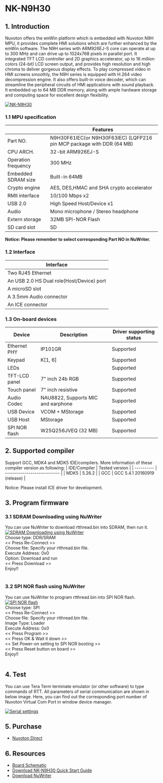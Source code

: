 # NK-N9H30
## 1. Introduction
Nuvoton offers the emWin platform which is embedded with Nuvoton N9H MPU, it provides complete HMI solutions which are further enhanced by the emWin software.  The N9H series with ARM926EJ-S core can operate at up to 300 MHz and can drive up to 1024x768 pixels in parallel port. It integrated TFT LCD controller and 2D graphics accelerator, up to 16 million colors (24-bit) LCD screen output, and provides high resolution and high chroma to deliver gorgeous display effects. To play compressed video in HMI screens smoothly, the N9H series is equipped with H.264 video decompression engine. It also offers built-in voice decoder, which can streamline the peripheral circuits of HMI applications with sound playback. It embedded up to 64 MB DDR memory, along with ample hardware storage and computing space for excellent design flexibility.

[![NK-N9H30](https://i.imgur.com/B04MCCf.png "NK-N9H30")](https://i.imgur.com/B04MCCf.png "NK-N9H30")

### 1.1 MPU specification
|  | Features |
| -- | -- |
| Part NO. | N9H30F61IEC(or N9H30F63IEC) (LQFP216 pin MCP package with DDR (64 MB) |
| CPU ARCH. | 32-bit ARM926EJ-S |
| Operation frequency | 300 MHz |
| Embedded SDRAM size | Built-in 64MB |
| Crypto engine |  AES, DES,HMAC and SHA crypto accelerator |
| RMII interface |  10/100 Mbps x2 |
| USB 2.0 |  High Speed Host/Device x1 |
| Audio |  Mono microphone / Stereo headphone |
| Extern storage |  32MB SPI-NOR Flash |
| SD card slot |  SD |

**Notice: Please remember to select corresponding Part NO in NuWriter.**

### 1.2 Interface
| Interface |
| -- |
| Two RJ45 Ethernet |
| An USB 2.0 HS Dual role(Host/Device) port |
| A microSD slot |
| A 3.5mm Audio connector |
| An ICE connector |

### 1.3 On-board devices
| Device | Description | Driver supporting status |
| -- | -- | -- |
|Ethernet PHY | IP101GR | Supported |
|Keypad | K[1, 6] | Supported |
|LEDs |  | Supported |
|TFT-LCD panel | 7" inch 24b RGB  | Supported |
|Touch panel | 7" inch resistive | Supported |
|Audio Codec | NAU8822, Supports MIC and earphone | Supported |
|USB Device | VCOM + MStorage | Supported |
|USB Host | MStorage | Supported |
|SPI NOR flash | W25Q256JVEQ (32 MB) | Supported |

## 2. Supported compiler
Support GCC, MDK4 and MDK5 IDE/compilers. More information of these compiler version as following:
| IDE/Compiler  | Tested version            |
| ---------- | ---------------------------- |
| MDK5       | 5.26.2                       |
| GCC        | GCC 5.4.1 20160919 (release) |

Notice: Please install ICE driver for development.

## 3. Program firmware
### 3.1 SDRAM Downloading using NuWriter
You can use NuWriter to download rtthread.bin into SDRAM, then run it.
[![SDRAM Downloading using NuWriter](https://i.imgur.com/UqFvQOb.gif "SDRAM Downloading using NuWriter")](https://i.imgur.com/UqFvQOb.gif "SDRAM Downloading using NuWriter")
<br>
Choose type: DDR/SRAM<br>
<< Press Re-Connect >><br>
Choose file: Specify your rtthread.bin file.<br>
Execute Address: 0x0<br>
Option: Download and run<br>
<< Press Download >><br>
Enjoy!! <br>
<br>

### 3.2 SPI NOR flash using NuWriter
You can use NuWriter to program rtthread.bin into SPI NOR flash.
[![SPI NOR flash](https://i.imgur.com/6Fw3tc7.gif "SPI NOR flash")](https://i.imgur.com/6Fw3tc7.gif "SPI NOR flash using NuWriter")
<br>
Choose type: SPI<br>
<< Press Re-Connect >><br>
Choose file: Specify your rtthread.bin file.<br>
Image Type: Loader<br>
Execute Address: 0x0<br>
<< Press Program >><br>
<< Press OK & Wait it down >><br>
<< Set Power-on setting to SPI NOR booting >><br>
<< Press Reset button on board >><br>
Enjoy!! <br>
<br>

## 4. Test
You can use Tera Term terminate emulator (or other software) to type commands of RTT. All parameters of serial communication are shown in below image. Here, you can find out the corresponding port number of Nuvoton Virtual Com Port in window device manager.

[![Serial settings](https://i.imgur.com/5NYuSNM.png "Serial settings")](https://i.imgur.com/5NYuSNM.png "Serial settings")

## 5. Purchase
* [Nuvoton Direct](https://direct.nuvoton.com/en/numaker-emwin-n9h30)

## 6. Resources
* [Board Schematic](https://www.nuvoton.com/resource-download.jsp?tp_GUID=HL1020201117191514)
* [Download NK-N9H30 Quick Start Guide](https://www.nuvoton.com/resource-download.jsp?tp_GUID=UG1320210329155300)
* [Download NuWriter](https://github.com/OpenNuvoton/NUC970_NuWriter)
